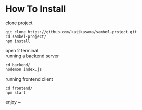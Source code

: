 # How To Install
clone project
```terminal
git clone https://github.com/kajikasama/sambel-project.git
cd sambel-project/
npm install 
```
open 2 terminal
<br>
running a backend server 
```terminal
cd backend/
nodemon index.js
```

running frontend client
```terminal
cd frontend/
npm start
```

enjoy ~